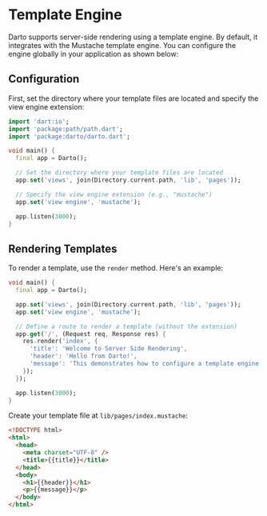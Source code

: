 # Template Engine

Darto supports server-side rendering using a template engine. By default, it integrates with the Mustache template engine. You can configure the engine globally in your application as shown below:

## Configuration

First, set the directory where your template files are located and specify the view engine extension:

```dart
import 'dart:io';
import 'package:path/path.dart';
import 'package:darto/darto.dart';

void main() {
  final app = Darto();

  // Set the directory where your template files are located
  app.set('views', join(Directory.current.path, 'lib', 'pages'));

  // Specify the view engine extension (e.g., "mustache")
  app.set('view engine', 'mustache');

  app.listen(3000);
}
```

## Rendering Templates

To render a template, use the `render` method. Here's an example:

```dart
void main() {
  final app = Darto();

  app.set('views', join(Directory.current.path, 'lib', 'pages'));
  app.set('view engine', 'mustache');

  // Define a route to render a template (without the extension)
  app.get('/', (Request req, Response res) {
    res.render('index', {
      'title': 'Welcome to Server Side Rendering',
      'header': 'Hello from Darto!',
      'message': 'This demonstrates how to configure a template engine in Darto using Mustache.'
    });
  });

  app.listen(3000);
}
```

Create your template file at `lib/pages/index.mustache`:

```html
<!DOCTYPE html>
<html>
  <head>
    <meta charset="UTF-8" />
    <title>{{title}}</title>
  </head>
  <body>
    <h1>{{header}}</h1>
    <p>{{message}}</p>
  </body>
</html>
```
